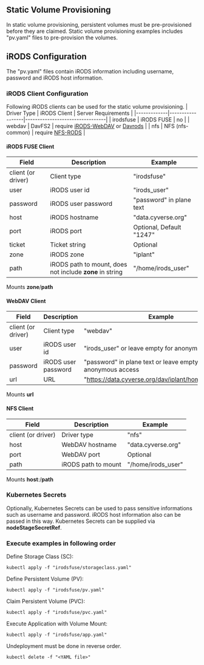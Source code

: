 ## Static Volume Provisioning

In static volume provisioning, persistent volumes must be pre-provisioned before they are claimed. Static volume provisioning examples includes "pv.yaml" files to pre-provision the volumes.

## iRODS Configuration

The "pv.yaml" files contain iRODS information including username, password and iRODS host information.

### iRODS Client Configuration

Following iRODS clients can be used for the static volume provisioning.
| Driver Type | iRODS Client     | Server Requirements             |
|-------------|------------------|---------------------------------|
| irodsfuse   | iRODS FUSE       | no                              |
| webdav      | DavFS2           | require [iRODS-WebDAV](https://github.com/DICE-UNC/irods-webdav) or [Davrods](https://github.com/UtrechtUniversity/davrods) |
| nfs         | NFS (nfs-common) | require [NFS-RODS](https://github.com/irods/irods_client_nfsrods)                |

#### iRODS FUSE Client
| Field | Description | Example |
| --- | --- | --- |
| client (or driver) | Client type | "irodsfuse" |
| user | iRODS user id | "irods_user" |
| password | iRODS user password | "password" in plane text |
| host | iRODS hostname | "data.cyverse.org" |
| port | iRODS port | Optional, Default "1247" |
| ticket | Ticket string | Optional |
| zone | iRODS zone | "iplant" |
| path | iRODS path to mount, does not include **zone** in string | "/home/irods_user" |

Mounts **zone**/**path**

#### WebDAV Client
| Field | Description | Example |
| --- | --- | --- |
| client (or driver) | Client type | "webdav" |
| user | iRODS user id | "irods_user" or leave empty for anonymous access |
| password | iRODS user password | "password" in plane text or leave empty for anonymous access |
| url | URL | "https://data.cyverse.org/dav/iplant/home/irods_user" |

Mounts **url**

#### NFS Client
| Field | Description | Example |
| --- | --- | --- |
| client (or driver) | Driver type | "nfs" |
| host | WebDAV hostname | "data.cyverse.org" |
| port | WebDAV port | Optional |
| path | iRODS path to mount | "/home/irods_user" |

Mounts **host**:/**path**

### Kubernetes Secrets

Optionally, Kubernetes Secrets can be used to pass sensitive informations such as username and password. iRODS host information also can be passed in this way.
Kubernetes Secrets can be supplied via **nodeStageSecretRef**.

### Execute examples in following order

Define Storage Class (SC):
```shell script
kubectl apply -f "irodsfuse/storageclass.yaml"
```

Define Persistent Volume (PV):
```shell script
kubectl apply -f "irodsfuse/pv.yaml"
```

Claim Persistent Volume (PVC):
```shell script
kubectl apply -f "irodsfuse/pvc.yaml"
```

Execute Application with Volume Mount:
```shell script
kubectl apply -f "irodsfuse/app.yaml"
```

Undeployment must be done in reverse order.
```shell script
kubectl delete -f "<YAML file>"
```